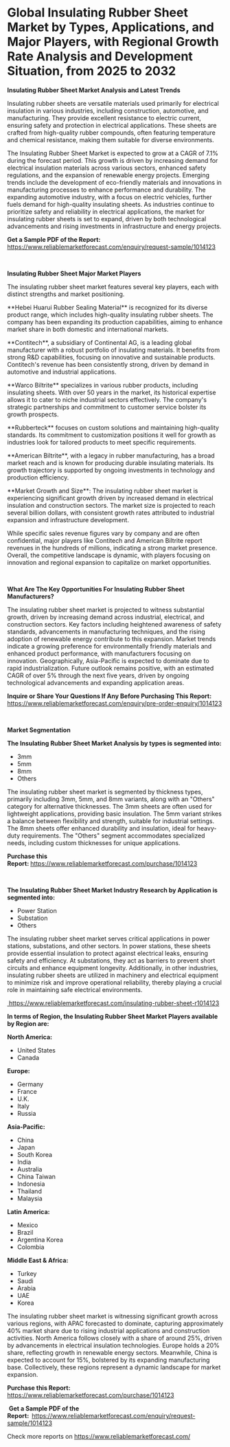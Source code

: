 <p><h1>Global Insulating Rubber Sheet Market by Types, Applications, and Major Players, with Regional Growth Rate Analysis and Development Situation, from 2025 to 2032</h1></p><p><strong>Insulating Rubber Sheet Market Analysis and Latest Trends</strong></p>
<p><p>Insulating rubber sheets are versatile materials used primarily for electrical insulation in various industries, including construction, automotive, and manufacturing. They provide excellent resistance to electric current, ensuring safety and protection in electrical applications. These sheets are crafted from high-quality rubber compounds, often featuring temperature and chemical resistance, making them suitable for diverse environments.</p><p>The Insulating Rubber Sheet Market is expected to grow at a CAGR of 7.1% during the forecast period. This growth is driven by increasing demand for electrical insulation materials across various sectors, enhanced safety regulations, and the expansion of renewable energy projects. Emerging trends include the development of eco-friendly materials and innovations in manufacturing processes to enhance performance and durability. The expanding automotive industry, with a focus on electric vehicles, further fuels demand for high-quality insulating sheets. As industries continue to prioritize safety and reliability in electrical applications, the market for insulating rubber sheets is set to expand, driven by both technological advancements and rising investments in infrastructure and energy projects.</p></p>
<p><strong>Get a Sample PDF of the Report:&nbsp;</strong> <a href="https://www.reliablemarketforecast.com/enquiry/request-sample/1014123?utm_campaign=2820&utm_medium=2&utm_source=Github&utm_content=ia&utm_term=06032025&utm_id=insulating-rubber-sheet">https://www.reliablemarketforecast.com/enquiry/request-sample/1014123</a></p>
<p>&nbsp;</p>
<p><strong>Insulating Rubber Sheet Major Market Players</strong></p>
<p><p>The insulating rubber sheet market features several key players, each with distinct strengths and market positioning. </p><p>**Hebei Huarui Rubber Sealing Material** is recognized for its diverse product range, which includes high-quality insulating rubber sheets. The company has been expanding its production capabilities, aiming to enhance market share in both domestic and international markets.</p><p>**Contitech**, a subsidiary of Continental AG, is a leading global manufacturer with a robust portfolio of insulating materials. It benefits from strong R&D capabilities, focusing on innovative and sustainable products. Contitech's revenue has been consistently strong, driven by demand in automotive and industrial applications.</p><p>**Warco Biltrite** specializes in various rubber products, including insulating sheets. With over 50 years in the market, its historical expertise allows it to cater to niche industrial sectors effectively. The company's strategic partnerships and commitment to customer service bolster its growth prospects.</p><p>**Rubberteck** focuses on custom solutions and maintaining high-quality standards. Its commitment to customization positions it well for growth as industries look for tailored products to meet specific requirements. </p><p>**American Biltrite**, with a legacy in rubber manufacturing, has a broad market reach and is known for producing durable insulating materials. Its growth trajectory is supported by ongoing investments in technology and production efficiency.</p><p>**Market Growth and Size**: The insulating rubber sheet market is experiencing significant growth driven by increased demand in electrical insulation and construction sectors. The market size is projected to reach several billion dollars, with consistent growth rates attributed to industrial expansion and infrastructure development.</p><p>While specific sales revenue figures vary by company and are often confidential, major players like Contitech and American Biltrite report revenues in the hundreds of millions, indicating a strong market presence. Overall, the competitive landscape is dynamic, with players focusing on innovation and regional expansion to capitalize on market opportunities.</p></p>
<p>&nbsp;</p>
<p><strong>What Are The Key Opportunities For Insulating Rubber Sheet Manufacturers?</strong></p>
<p><p>The insulating rubber sheet market is projected to witness substantial growth, driven by increasing demand across industrial, electrical, and construction sectors. Key factors including heightened awareness of safety standards, advancements in manufacturing techniques, and the rising adoption of renewable energy contribute to this expansion. Market trends indicate a growing preference for environmentally friendly materials and enhanced product performance, with manufacturers focusing on innovation. Geographically, Asia-Pacific is expected to dominate due to rapid industrialization. Future outlook remains positive, with an estimated CAGR of over 5% through the next five years, driven by ongoing technological advancements and expanding application areas.</p></p>
<p><strong>Inquire or Share Your Questions If Any Before Purchasing This Report:</strong> <a href="https://www.reliablemarketforecast.com/enquiry/pre-order-enquiry/1014123?utm_campaign=2820&utm_medium=2&utm_source=Github&utm_content=ia&utm_term=06032025&utm_id=insulating-rubber-sheet">https://www.reliablemarketforecast.com/enquiry/pre-order-enquiry/1014123</a></p>
<p>&nbsp;</p>
<p><strong>Market Segmentation</strong></p>
<p><strong>The Insulating Rubber Sheet Market Analysis by types is segmented into:</strong></p>
<p><ul><li>3mm</li><li>5mm</li><li>8mm</li><li>Others</li></ul></p>
<p><p>The insulating rubber sheet market is segmented by thickness types, primarily including 3mm, 5mm, and 8mm variants, along with an "Others" category for alternative thicknesses. The 3mm sheets are often used for lightweight applications, providing basic insulation. The 5mm variant strikes a balance between flexibility and strength, suitable for industrial settings. The 8mm sheets offer enhanced durability and insulation, ideal for heavy-duty requirements. The "Others" segment accommodates specialized needs, including custom thicknesses for unique applications.</p></p>
<p><strong>Purchase this Report:&nbsp;</strong><a href="https://www.reliablemarketforecast.com/purchase/1014123?utm_campaign=2820&utm_medium=2&utm_source=Github&utm_content=ia&utm_term=06032025&utm_id=insulating-rubber-sheet">https://www.reliablemarketforecast.com/purchase/1014123</a></p>
<p>&nbsp;</p>
<p><strong>The Insulating Rubber Sheet Market Industry Research by Application is segmented into:</strong></p>
<p><ul><li>Power Station</li><li>Substation</li><li>Others</li></ul></p>
<p><p>The insulating rubber sheet market serves critical applications in power stations, substations, and other sectors. In power stations, these sheets provide essential insulation to protect against electrical leaks, ensuring safety and efficiency. At substations, they act as barriers to prevent short circuits and enhance equipment longevity. Additionally, in other industries, insulating rubber sheets are utilized in machinery and electrical equipment to minimize risk and improve operational reliability, thereby playing a crucial role in maintaining safe electrical environments.</p></p>
<p><a href="https://www.reliablemarketforecast.com/insulating-rubber-sheet-r1014123?utm_campaign=2820&utm_medium=2&utm_source=Github&utm_content=ia&utm_term=06032025&utm_id=insulating-rubber-sheet">&nbsp;https://www.reliablemarketforecast.com/insulating-rubber-sheet-r1014123</a></p>
<p><strong>In terms of Region, the Insulating Rubber Sheet Market Players available by Region are:</strong></p>
<p>
    <p> <strong> North America: </strong>
        <ul>
            <li>United States</li>
            <li>Canada</li>
        </ul>
        </p> 
    <p> <strong> Europe: </strong>
        <ul>
            <li>Germany</li>
            <li>France</li>
            <li>U.K.</li>
            <li>Italy</li>
            <li>Russia</li>
        </ul>
        </p> 
    <p> <strong> Asia-Pacific: </strong>
        <ul>
            <li>China</li>
            <li>Japan</li>
            <li>South Korea</li>
            <li>India</li>
            <li>Australia</li>
            <li>China Taiwan</li>
            <li>Indonesia</li>
            <li>Thailand</li>
            <li>Malaysia</li>
        </ul>
        </p> 
    <p> <strong> Latin America: </strong>
        <ul>
            <li>Mexico</li>
            <li>Brazil</li>
            <li>Argentina Korea</li>
            <li>Colombia</li>
        </ul>
        </p> 
    <p> <strong> Middle East & Africa: </strong>
        <ul>
            <li>Turkey</li>
            <li>Saudi</li>
            <li>Arabia</li>
            <li>UAE</li>
            <li>Korea</li>
        </ul>
    </p>
    </p>
<p><p>The insulating rubber sheet market is witnessing significant growth across various regions, with APAC forecasted to dominate, capturing approximately 40% market share due to rising industrial applications and construction activities. North America follows closely with a share of around 25%, driven by advancements in electrical insulation technologies. Europe holds a 20% share, reflecting growth in renewable energy sectors. Meanwhile, China is expected to account for 15%, bolstered by its expanding manufacturing base. Collectively, these regions represent a dynamic landscape for market expansion.</p></p>
<p><strong>Purchase this Report: </strong><a href="https://www.reliablemarketforecast.com/purchase/1014123?utm_campaign=2820&utm_medium=2&utm_source=Github&utm_content=ia&utm_term=06032025&utm_id=insulating-rubber-sheet">https://www.reliablemarketforecast.com/purchase/1014123</a></p>
<p>&nbsp;<strong>Get a Sample PDF of the Report:&nbsp;&nbsp;</strong><a href="https://www.reliablemarketforecast.com/enquiry/request-sample/1014123?utm_campaign=2820&utm_medium=2&utm_source=Github&utm_content=ia&utm_term=06032025&utm_id=insulating-rubber-sheet">https://www.reliablemarketforecast.com/enquiry/request-sample/1014123</a></p>
<p><strong></strong></p>
<p>Check more reports on <a href="https://www.reliablemarketforecast.com/?utm_campaign=2820&utm_medium=2&utm_source=Github&utm_content=ia&utm_term=06032025&utm_id=insulating-rubber-sheet">https://www.reliablemarketforecast.com/</a></p>